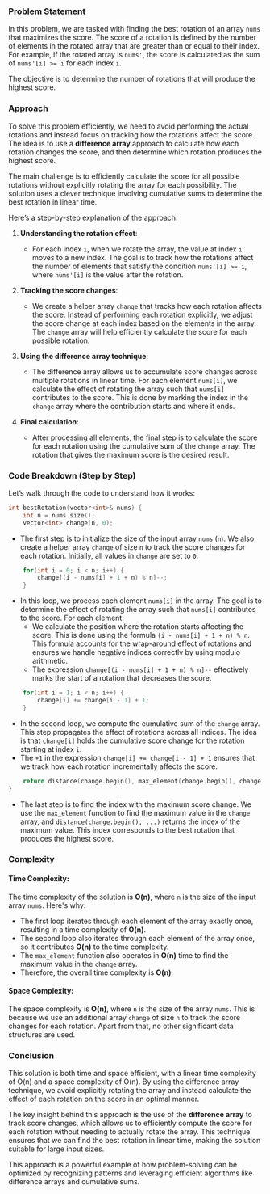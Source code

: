 ### Problem Statement

In this problem, we are tasked with finding the best rotation of an array `nums` that maximizes the score. The score of a rotation is defined by the number of elements in the rotated array that are greater than or equal to their index. For example, if the rotated array is `nums'`, the score is calculated as the sum of `nums'[i] >= i` for each index `i`.

The objective is to determine the number of rotations that will produce the highest score.

### Approach

To solve this problem efficiently, we need to avoid performing the actual rotations and instead focus on tracking how the rotations affect the score. The idea is to use a **difference array** approach to calculate how each rotation changes the score, and then determine which rotation produces the highest score.

The main challenge is to efficiently calculate the score for all possible rotations without explicitly rotating the array for each possibility. The solution uses a clever technique involving cumulative sums to determine the best rotation in linear time.

Here’s a step-by-step explanation of the approach:

1. **Understanding the rotation effect**:
   - For each index `i`, when we rotate the array, the value at index `i` moves to a new index. The goal is to track how the rotations affect the number of elements that satisfy the condition `nums'[i] >= i`, where `nums'[i]` is the value after the rotation.

2. **Tracking the score changes**:
   - We create a helper array `change` that tracks how each rotation affects the score. Instead of performing each rotation explicitly, we adjust the score change at each index based on the elements in the array. The `change` array will help efficiently calculate the score for each possible rotation.

3. **Using the difference array technique**:
   - The difference array allows us to accumulate score changes across multiple rotations in linear time. For each element `nums[i]`, we calculate the effect of rotating the array such that `nums[i]` contributes to the score. This is done by marking the index in the `change` array where the contribution starts and where it ends.

4. **Final calculation**:
   - After processing all elements, the final step is to calculate the score for each rotation using the cumulative sum of the `change` array. The rotation that gives the maximum score is the desired result.

### Code Breakdown (Step by Step)

Let’s walk through the code to understand how it works:

```cpp
int bestRotation(vector<int>& nums) {
    int n = nums.size();
    vector<int> change(n, 0);
```
- The first step is to initialize the size of the input array `nums` (`n`). We also create a helper array `change` of size `n` to track the score changes for each rotation. Initially, all values in `change` are set to `0`.

```cpp
    for(int i = 0; i < n; i++) {
        change[(i - nums[i] + 1 + n) % n]--;
    }
```
- In this loop, we process each element `nums[i]` in the array. The goal is to determine the effect of rotating the array such that `nums[i]` contributes to the score. For each element:
  - We calculate the position where the rotation starts affecting the score. This is done using the formula `(i - nums[i] + 1 + n) % n`. This formula accounts for the wrap-around effect of rotations and ensures we handle negative indices correctly by using modulo arithmetic.
  - The expression `change[(i - nums[i] + 1 + n) % n]--` effectively marks the start of a rotation that decreases the score.

```cpp
    for(int i = 1; i < n; i++) {
        change[i] += change[i - 1] + 1;
    }
```
- In the second loop, we compute the cumulative sum of the `change` array. This step propagates the effect of rotations across all indices. The idea is that `change[i]` holds the cumulative score change for the rotation starting at index `i`.
- The `+1` in the expression `change[i] += change[i - 1] + 1` ensures that we track how each rotation incrementally affects the score.

```cpp
    return distance(change.begin(), max_element(change.begin(), change.end()));
}
```
- The last step is to find the index with the maximum score change. We use the `max_element` function to find the maximum value in the `change` array, and `distance(change.begin(), ...)` returns the index of the maximum value. This index corresponds to the best rotation that produces the highest score.

### Complexity

#### Time Complexity:
The time complexity of the solution is **O(n)**, where `n` is the size of the input array `nums`. Here's why:
- The first loop iterates through each element of the array exactly once, resulting in a time complexity of **O(n)**.
- The second loop also iterates through each element of the array once, so it contributes **O(n)** to the time complexity.
- The `max_element` function also operates in **O(n)** time to find the maximum value in the `change` array.
- Therefore, the overall time complexity is **O(n)**.

#### Space Complexity:
The space complexity is **O(n)**, where `n` is the size of the array `nums`. This is because we use an additional array `change` of size `n` to track the score changes for each rotation. Apart from that, no other significant data structures are used.

### Conclusion

This solution is both time and space efficient, with a linear time complexity of O(n) and a space complexity of O(n). By using the difference array technique, we avoid explicitly rotating the array and instead calculate the effect of each rotation on the score in an optimal manner.

The key insight behind this approach is the use of the **difference array** to track score changes, which allows us to efficiently compute the score for each rotation without needing to actually rotate the array. This technique ensures that we can find the best rotation in linear time, making the solution suitable for large input sizes.

This approach is a powerful example of how problem-solving can be optimized by recognizing patterns and leveraging efficient algorithms like difference arrays and cumulative sums.